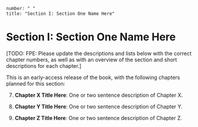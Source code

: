 ```metadata
number: " "
title: "Section I: Section One Name Here"
```

# Section I: Section One Name Here

[TODO: FPE: Please update the descriptions and lists below with the correct chapter numbers, as well as with an overview of the section and short descriptions for each chapter.]

This is an early-access release of the book, with the following chapters planned for this section:

7. **Chapter X Title Here**: One or two sentence description of Chapter X.

8. **Chapter Y Title Here**: One or two sentence description of Chapter Y.

9. **Chapter Z Title Here**: One or two sentence description of Chapter Z.
